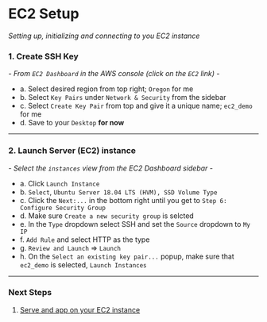 # EC2 Setup
*Setting up, initializing and connecting to you EC2 instance*

### **1. Create SSH Key**
*- From `EC2 Dashboard` in the AWS console (click on the `EC2` link) -*
 - a. Select desired region from top right; `Oregon` for me
 - b. Select `Key Pairs` under `Network & Security` from the sidebar
 - c. Select `Create Key Pair` from top and give it a unique name; `ec2_demo` for me
 - d. Save to your `Desktop` **for now**
---
### **2. Launch Server (EC2) instance**
*- Select the `instances` view from the EC2 Dashboard sidebar -*
 - a. Click `Launch Instance`
 - b. `Select`, `Ubuntu Server 18.04 LTS (HVM), SSD Volume Type`
 - c. Click the `Next:...` in the bottom right until you get to `Step 6: Configure Security Group`
 - d. Make sure `Create a new security group` is selcted
 - e. In the `Type` dropdown select SSH and set the `Source` dropdown to `My IP`
 - f. `Add Rule` and select HTTP as the type
 - g. `Review and Launch` => `Launch`
 - h. On the `Select an existing key pair...` popup, make sure that `ec2_demo` is selected, `Launch Instances`
---

### **Next Steps**
1. [Serve and app on your EC2 instance][serve-app]

[serve-app]: https://github.com/Shinobi881/EC2-bare-bones/blob/master/EC2_SERVE.md